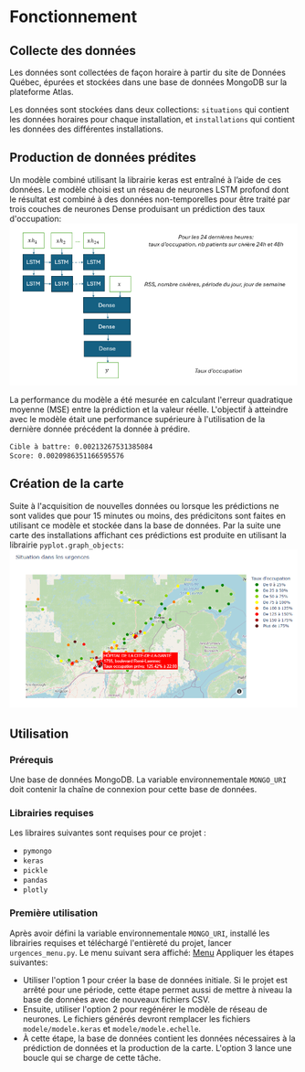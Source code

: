 #  Fonctionnement

## Collecte des données
Les données sont collectées de façon horaire à partir du site de Données Québec, épurées et stockées dans une base de données MongoDB sur la plateforme Atlas.

Les données sont stockées dans deux collections: `situations` qui contient les données horaires pour chaque installation, et `installations` qui contient les données des différentes installations.

## Production de données prédites
Un modèle  combiné utilisant la librairie keras est entraîné à l’aide de ces données. Le modèle choisi est un réseau de neurones LSTM profond dont le résultat est combiné à des données non-temporelles pour être traité par trois couches de neurones Dense produisant un prédiction des taux d'occupation:
![Réseau de neurones](/ressources/RNA.png)

La performance du modèle a été mesurée en calculant l'erreur quadratique moyenne (MSE) entre la prédiction et la valeur réelle. L'objectif à atteindre avec le modèle était une performance supérieure à l'utilisation de la dernière donnée précédent la donnée à prédire. 
```
Cible à battre: 0.00213267531385084
Score: 0.0020986351166595576
```

## Création de la carte

Suite à l'acquisition de nouvelles données ou lorsque les prédictions ne sont valides que pour 15 minutes ou moins, des prédicitons sont faites en utilisant ce modèle et stockée dans la base de données. Par la suite une carte des installations affichant ces prédictions est produite en utilisant la librairie `pyplot.graph_objects`:
![Réseau de neurones](/ressources/carte.png)

## Utilisation

### Prérequis

Une base de données MongoDB. La variable environnementale `MONGO_URI` doit contenir la chaîne de connexion pour cette base de données. 
### Librairies requises
Les libraires suivantes sont requises pour ce projet :
- `pymongo`
- `keras`
- `pickle`
- `pandas`
- `plotly`

### Première utilisation

Après avoir défini la variable environnementale `MONGO_URI`, installé les librairies requises et téléchargé l'entièreté du projet, lancer `urgences_menu.py`. Le menu suivant sera affiché:
[Menu](ressources/menu.png)
Appliquer les étapes suivantes:
 - Utiliser l'option 1 pour créer la base de données initiale. Si le projet est arrêté pour une période, cette étape permet aussi de mettre à niveau la base de données avec de nouveaux fichiers CSV.
 - Ensuite, utiliser l'option 2 pour regénérer le modèle de réseau de neurones. Le fichiers générés devront remplacer les fichiers `modele/modele.keras` et `modele/modele.echelle`.
 - À cette étape, la base de données contient les données nécessaires à la prédiction de données et la production de la carte. L'option 3 lance une boucle qui se charge de cette tâche.
